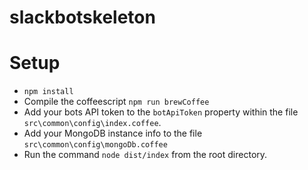 # slackbotskeleton

# Setup
* `npm install`
* Compile the coffeescript `npm run brewCoffee`
* Add your bots API token to the `botApiToken` property within the file `src\common\config\index.coffee`.
* Add your MongoDB instance info to the file `src\common\config\mongoDb.coffee`
* Run the command `node dist/index` from the root directory.
